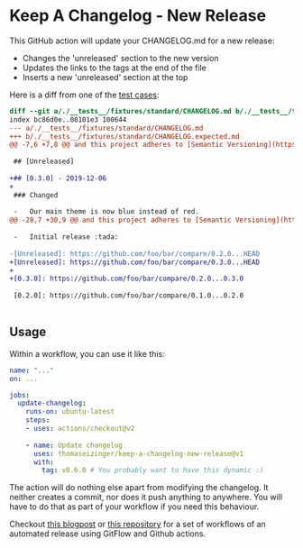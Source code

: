 # Keep A Changelog - New Release

This GitHub action will update your CHANGELOG.md for a new release:

- Changes the 'unreleased' section to the new version
- Updates the links to the tags at the end of the file
- Inserts a new 'unreleased' section at the top

Here is a diff from one of the [test cases](./__tests__/fixtures/standard):

```diff
diff --git a/./__tests__/fixtures/standard/CHANGELOG.md b/./__tests__/fixtures/standard/CHANGELOG.expected.md
index bc86d0e..08101e3 100644
--- a/./__tests__/fixtures/standard/CHANGELOG.md
+++ b/./__tests__/fixtures/standard/CHANGELOG.expected.md
@@ -7,6 +7,8 @@ and this project adheres to [Semantic Versioning](https://semver.org/spec/v2.0.0
 
 ## [Unreleased]
 
+## [0.3.0] - 2019-12-06
+
 ### Changed
 
 -   Our main theme is now blue instead of red.
@@ -28,7 +30,9 @@ and this project adheres to [Semantic Versioning](https://semver.org/spec/v2.0.0
 
 -   Initial release :tada:
 
-[Unreleased]: https://github.com/foo/bar/compare/0.2.0...HEAD
+[Unreleased]: https://github.com/foo/bar/compare/0.3.0...HEAD
+
+[0.3.0]: https://github.com/foo/bar/compare/0.2.0...0.3.0
 
 [0.2.0]: https://github.com/foo/bar/compare/0.1.0...0.2.0
 

```

## Usage

Within a workflow, you can use it like this:

```yaml
name: "..."
on: ...

jobs:
  update-changelog:
    runs-on: ubuntu-latest
    steps:
    - uses: actions/checkout@v2
    
    - name: Update changelog
      uses: thomaseizinger/keep-a-changelog-new-release@v1
      with:
        tag: v0.6.0 # You probably want to have this dynamic :)
```

The action will do nothing else apart from modifying the changelog.
It neither creates a commit, nor does it push anything to anywhere.
You will have to do that as part of your workflow if you need this behaviour.

Checkout [this blogpost](https://blog.eizinger.io/12274/using-github-actions-to-automate-gitflow-style-releases) or [this repository](https://github.com/thomaseizinger/github-action-gitflow-release-workflow) for a set of workflows of an automated release using GitFlow and Github actions.

